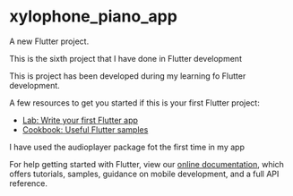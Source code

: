 # xylophone_piano_app

A new Flutter project.

This is the sixth project that I have done in Flutter development

This is project has been developed during my learning fo Flutter development.

A few resources to get you started if this is your first Flutter project:

- [Lab: Write your first Flutter app](https://flutter.dev/docs/get-started/codelab)
- [Cookbook: Useful Flutter samples](https://flutter.dev/docs/cookbook)

I have used the audioplayer package fot the first time in my app

For help getting started with Flutter, view our
[online documentation](https://flutter.dev/docs), which offers tutorials,
samples, guidance on mobile development, and a full API reference.
